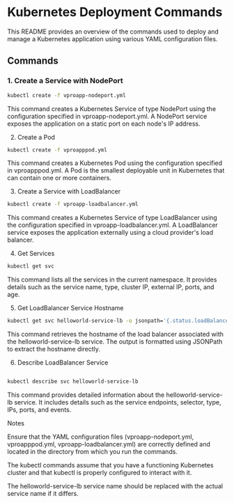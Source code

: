 # Kubernetes Deployment Commands

This README provides an overview of the commands used to deploy and manage a Kubernetes application using various YAML configuration files.

## Commands

### 1. Create a Service with NodePort

```sh
kubectl create -f vproapp-nodeport.yml
```

This command creates a Kubernetes Service of type NodePort using the configuration specified in vproapp-nodeport.yml. A NodePort service exposes the application on a static port on each node's IP address.

2. Create a Pod

```sh
kubectl create -f vproapppod.yml
```

This command creates a Kubernetes Pod using the configuration specified in vproapppod.yml. A Pod is the smallest deployable unit in Kubernetes that can contain one or more containers.

3. Create a Service with LoadBalancer

```sh
kubectl create -f vproapp-loadbalancer.yml
```

This command creates a Kubernetes Service of type LoadBalancer using the configuration specified in vproapp-loadbalancer.yml. A LoadBalancer service exposes the application externally using a cloud provider's load balancer.

4. Get Services

```sh
kubectl get svc
```

This command lists all the services in the current namespace. It provides details such as the service name, type, cluster IP, external IP, ports, and age.

5. Get LoadBalancer Service Hostname

```sh
kubectl get svc helloworld-service-lb -o jsonpath='{.status.loadBalancer.ingress[0].hostname}'
```

This command retrieves the hostname of the load balancer associated with the helloworld-service-lb service. The output is formatted using JSONPath to extract the hostname directly.

6. Describe LoadBalancer Service

```sh

kubectl describe svc helloworld-service-lb
```

This command provides detailed information about the helloworld-service-lb service. It includes details such as the service endpoints, selector, type, IPs, ports, and events.

Notes

Ensure that the YAML configuration files (vproapp-nodeport.yml, vproapppod.yml, vproapp-loadbalancer.yml) are correctly defined and located in the directory from which you run the commands.

The kubectl commands assume that you have a functioning Kubernetes cluster and that kubectl is properly configured to interact with it.

The helloworld-service-lb service name should be replaced with the actual service name if it differs.